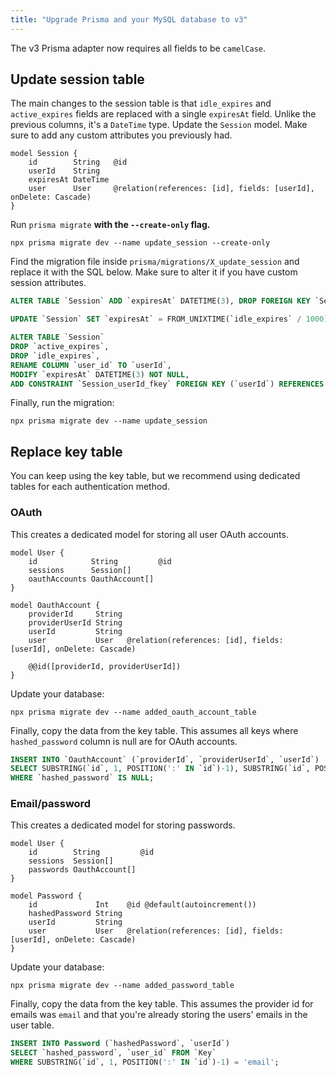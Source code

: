 ```yaml
---
title: "Upgrade Prisma and your MySQL database to v3"
---
```


The v3 Prisma adapter now requires all fields to be `camelCase`.

## Update session table

The main changes to the session table is that `idle_expires` and `active_expires` fields are replaced with a single `expiresAt` field. Unlike the previous columns, it's a `DateTime` type. Update the `Session` model. Make sure to add any custom attributes you previously had.

```prisma
model Session {
    id        String   @id
    userId    String
    expiresAt DateTime
    user      User     @relation(references: [id], fields: [userId], onDelete: Cascade)
}
```

Run `prisma migrate` **with the `--create-only` flag.**

```
npx prisma migrate dev --name update_session --create-only
```

Find the migration file inside `prisma/migrations/X_update_session` and replace it with the SQL below. Make sure to alter it if you have custom session attributes.

```sql
ALTER TABLE `Session` ADD `expiresAt` DATETIME(3), DROP FOREIGN KEY `Session_user_id_fkey`;

UPDATE `Session` SET `expiresAt` = FROM_UNIXTIME(`idle_expires` / 1000);

ALTER TABLE `Session`
DROP `active_expires`,
DROP `idle_expires`,
RENAME COLUMN `user_id` TO `userId`,
MODIFY `expiresAt` DATETIME(3) NOT NULL,
ADD CONSTRAINT `Session_userId_fkey` FOREIGN KEY (`userId`) REFERENCES `User`(`id`) ON DELETE CASCADE ON UPDATE CASCADE;
```

Finally, run the migration:

```
npx prisma migrate dev --name update_session
```

## Replace key table

You can keep using the key table, but we recommend using dedicated tables for each authentication method.

### OAuth

This creates a dedicated model for storing all user OAuth accounts.

```prisma
model User {
    id            String         @id
    sessions      Session[]
    oauthAccounts OauthAccount[]
}

model OauthAccount {
    providerId     String
    providerUserId String
    userId         String
    user           User   @relation(references: [id], fields: [userId], onDelete: Cascade)

    @@id([providerId, providerUserId])
}
```

Update your database:

```
npx prisma migrate dev --name added_oauth_account_table
```

Finally, copy the data from the key table. This assumes all keys where `hashed_password` column is null are for OAuth accounts.

```sql
INSERT INTO `OauthAccount` (`providerId`, `providerUserId`, `userId`)
SELECT SUBSTRING(`id`, 1, POSITION(':' IN `id`)-1), SUBSTRING(`id`, POSITION(':' IN `id`)+1), `user_id` FROM `Key`
WHERE `hashed_password` IS NULL;
```

### Email/password

This creates a dedicated model for storing passwords.

```prisma
model User {
    id        String         @id
    sessions  Session[]
    passwords OauthAccount[]
}

model Password {
    id             Int    @id @default(autoincrement())
    hashedPassword String
    userId         String
    user           User   @relation(references: [id], fields: [userId], onDelete: Cascade)
}
```

Update your database:

```
npx prisma migrate dev --name added_password_table
```

Finally, copy the data from the key table. This assumes the provider id for emails was `email` and that you're already storing the users' emails in the user table.

```sql
INSERT INTO Password (`hashedPassword`, `userId`)
SELECT `hashed_password`, `user_id` FROM `Key`
WHERE SUBSTRING(`id`, 1, POSITION(':' IN `id`)-1) = 'email';
```
